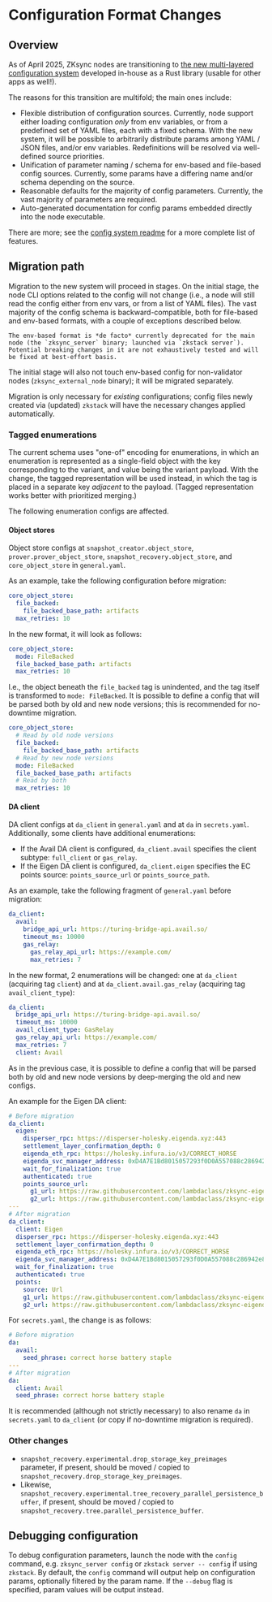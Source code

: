 # Configuration Format Changes

## Overview

As of April 2025, ZKsync nodes are transitioning to
[the new multi-layered configuration system](https://github.com/matter-labs/smart-config) developed in-house as a Rust
library (usable for other apps as well!).

The reasons for this transition are multifold; the main ones include:

- Flexible distribution of configuration sources. Currently, node support either loading configuration _only_ from env
  variables, or from a predefined set of YAML files, each with a fixed schema. With the new system, it will be possible
  to arbitrarily distribute params among YAML / JSON files, and/or env variables. Redefinitions will be resolved via
  well-defined source priorities.
- Unification of parameter naming / schema for env-based and file-based config sources. Currently, some params have a
  differing name and/or schema depending on the source.
- Reasonable defaults for the majority of config parameters. Currently, the vast majority of parameters are required.
- Auto-generated documentation for config params embedded directly into the node executable.

There are more; see the
[config system readme](https://github.com/matter-labs/smart-config/tree/main/crates/smart-config#readme) for a more
complete list of features.

## Migration path

Migration to the new system will proceed in stages. On the initial stage, the node CLI options related to the config
will not change (i.e., a node will still read the config either from env vars, or from a list of YAML files). The vast
majority of the config schema is backward-compatible, both for file-based and env-based formats, with a couple of
exceptions described below.

```admonish warning
The env-based format is *de facto* currently deprecated for the main node (the `zksync_server` binary; launched via `zkstack server`).
Potential breaking changes in it are not exhaustively tested and will be fixed at best-effort basis.
```

The initial stage will also not touch env-based config for non-validator nodes (`zksync_external_node` binary); it will
be migrated separately.

Migration is only necessary for _existing_ configurations; config files newly created via (updated) `zkstack` will have
the necessary changes applied automatically.

### Tagged enumerations

The current schema uses "one-of" encoding for enumerations, in which an enumeration is represented as a single-field
object with the key corresponding to the variant, and value being the variant payload. With the change, the tagged
representation will be used instead, in which the tag is placed in a separate key _adjacent_ to the payload. (Tagged
representation works better with prioritized merging.)

The following enumeration configs are affected.

#### Object stores

Object store configs at `snapshot_creator.object_store`, `prover.prover_object_store`, `snapshot_recovery.object_store`,
and `core_object_store` in `general.yaml`.

As an example, take the following configuration before migration:

```yaml
core_object_store:
  file_backed:
    file_backed_base_path: artifacts
  max_retries: 10
```

In the new format, it will look as follows:

```yaml
core_object_store:
  mode: FileBacked
  file_backed_base_path: artifacts
  max_retries: 10
```

I.e., the object beneath the `file_backed` tag is unindented, and the tag itself is transformed to `mode: FileBacked`.
It is possible to define a config that will be parsed both by old and new node versions; this is recommended for
no-downtime migration.

```yaml
core_object_store:
  # Read by old node versions
  file_backed:
    file_backed_base_path: artifacts
  # Read by new node versions
  mode: FileBacked
  file_backed_base_path: artifacts
  # Read by both
  max_retries: 10
```

#### DA client

DA client configs at `da_client` in `general.yaml` and at `da` in `secrets.yaml`. Additionally, some clients have
additional enumerations:

- If the Avail DA client is configured, `da_client.avail` specifies the client subtype: `full_client` or `gas_relay`.
- If the Eigen DA client is configured, `da_client.eigen` specifies the EC points source: `points_source_url` or
  `points_source_path`.

As an example, take the following fragment of `general.yaml` before migration:

```yaml
da_client:
  avail:
    bridge_api_url: https://turing-bridge-api.avail.so/
    timeout_ms: 10000
    gas_relay:
      gas_relay_api_url: https://example.com/
      max_retries: 7
```

In the new format, 2 enumerations will be changed: one at `da_client` (acquiring tag `client`) and at
`da_client.avail.gas_relay` (acquiring tag `avail_client_type`):

```yaml
da_client:
  bridge_api_url: https://turing-bridge-api.avail.so/
  timeout_ms: 10000
  avail_client_type: GasRelay
  gas_relay_api_url: https://example.com/
  max_retries: 7
  client: Avail
```

As in the previous case, it is possible to define a config that will be parsed both by old and new node versions by
deep-merging the old and new configs.

An example for the Eigen DA client:

```yaml
# Before migration
da_client:
  eigen:
    disperser_rpc: https://disperser-holesky.eigenda.xyz:443
    settlement_layer_confirmation_depth: 0
    eigenda_eth_rpc: https://holesky.infura.io/v3/CORRECT_HORSE
    eigenda_svc_manager_address: 0xD4A7E1Bd8015057293f0D0A557088c286942e84b
    wait_for_finalization: true
    authenticated: true
    points_source_url:
      g1_url: https://raw.githubusercontent.com/lambdaclass/zksync-eigenda-tools/6944c9b09ae819167ee9012ca82866b9c792d8a1/resources/g1.point
      g2_url: https://raw.githubusercontent.com/lambdaclass/zksync-eigenda-tools/6944c9b09ae819167ee9012ca82866b9c792d8a1/resources/g2.point.powerOf2
---
# After migration
da_client:
  client: Eigen
  disperser_rpc: https://disperser-holesky.eigenda.xyz:443
  settlement_layer_confirmation_depth: 0
  eigenda_eth_rpc: https://holesky.infura.io/v3/CORRECT_HORSE
  eigenda_svc_manager_address: 0xD4A7E1Bd8015057293f0D0A557088c286942e84b
  wait_for_finalization: true
  authenticated: true
  points:
    source: Url
    g1_url: https://raw.githubusercontent.com/lambdaclass/zksync-eigenda-tools/6944c9b09ae819167ee9012ca82866b9c792d8a1/resources/g1.point
    g2_url: https://raw.githubusercontent.com/lambdaclass/zksync-eigenda-tools/6944c9b09ae819167ee9012ca82866b9c792d8a1/resources/g2.point.powerOf2
```

For `secrets.yaml`, the change is as follows:

```yaml
# Before migration
da:
  avail:
    seed_phrase: correct horse battery staple
---
# After migration
da:
  client: Avail
  seed_phrase: correct horse battery staple
```

It is recommended (although not strictly necessary) to also rename `da` in `secrets.yaml` to `da_client` (or copy if
no-downtime migration is required).

### Other changes

- `snapshot_recovery.experimental.drop_storage_key_preimages` parameter, if present, should be moved / copied to
  `snapshot_recovery.drop_storage_key_preimages`.
- Likewise, `snapshot_recovery.experimental.tree_recovery_parallel_persistence_buffer`, if present, should be moved /
  copied to `snapshot_recovery.tree.parallel_persistence_buffer`.

## Debugging configuration

To debug configuration parameters, launch the node with the `config` command, e.g. `zksync_server config` or
`zkstack server -- config` if using `zkstack`. By default, the `config` command will output help on configuration
params, optionally filtered by the param name. If the `--debug` flag is specified, param values will be output instead.
